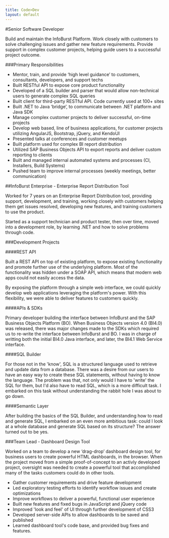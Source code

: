 ```yaml
---
title: Code>Dev
layout: default
---
```


#Senior Software Developer

Build and maintain the InfoBurst Platform. Work closely with customers to solve challenging issues and gather new feature requirements. Provide support in complex customer projects, helping guide users to a successful project outcome.

###Primary Responsibilities

+ Mentor, train, and provide ‘high level guidance’ to customers, consultants, developers, and support techs
+ Built RESTful API to expose core product functionality
+ Developed of a SQL builder and parser that would allow non-technical users to generate complex SQL queries
+ Built client for third-party RESTful API. Code currently used at 100+ sites
+ Built .NET to Java ‘bridge’, to communicate between .NET platform and Java SDK
+ Manage complex customer projects to deliver successful, on-time projects
+ Develop web based, line of business applications, for customer projects utilizing AngularJS, Bootstrap, jQuery, and KendoUI 
+ Presented talks at conferences and customer meetups
+ Built platform used for complex BI report distribution 
+ Utilized SAP Business Objects API to export reports and deliver custom reporting to clients
+ Built and managed internal automated systems and processes (CI, Installers, Build Systems)
+ Pushed team to improve internal processes (weekly meetings, better communication) 

##InfoBurst Enterprise - Enterprise Report Distribution Tool

Worked for 7 years on an Enterprise Report Distribution tool, providing support, development, and training, 
working closely with customers helping them get issues resolved, developing new features, and training customers 
to use the product.

Started as a support technician and product tester, then over time, moved into a development role, 
by learning .NET and how to solve problems through code.

###Development Projects

####REST API

Built a REST API on top of existing platform, to expose existing functionality and promote further use of the underlying platform. Most of the functionality was hidden under a SOAP API, which means that modern web apps could not easily access the data.

By exposing the platform through a simple web interface, we could quickly develop web applications leveraging the platform's power. With this flexibility, we were able to deliver features to customers quickly.

####APIs & SDKs

Primary developer building the interface between InfoBurst and the SAP Business Objects Platform (BO).
When Business Objects version 4.0 (BI4.0) was released, there was major changes made to the SDKs which required us to re-write the interface between InfoBurst and BO. I was in charge of writting both the initial BI4.0 Java interface, and later, the BI4.1 Web Service interface.

####SQL Builder

For those not in the 'know', SQL is a structured language used to retrieve and update data from a database.
There was a desire from our users to have an easy way to create these SQL statements, without having to know the 
language. The problem was that, not only would I have to 'write' the SQL for them, but I'd also have to read SQL,
which is a more difficult task. I embarked on this task without understanding the rabbit hole I was about to 
go down.

####Semantic Layer

After building the basics of the SQL Builder, and understanding how to read and generate SQL, I embarked on an even more ambitious task: could I look at a whole database and generate SQL based on its structure? The answer turned out to be yes.

###Team Lead - Dashboard Design Tool

Worked on a team to develop a new ‘drag-drop’ dashboard design tool, for business users to create powerful HTML dashboards, in the browser. When the project moved from a simple proof-of-concept to an activly developed project, oversight was needed to create a powerful tool that accomplished many of the tasks customers could do in other tools.

+ Gather customer requirements and drive feature development
+ Led exploratory testing efforts to identify workflow issues and create optimizations 
+ Improve workflows to deliver a powerful, functional user experience
+ Built new features and fixed bugs in JavaScript and jQuery code
+ Improved 'look and feel' of UI through further development of CSS3
+ Developed server-side APIs to allow dashboards to be saved and published
+ Learned dashboard tool's code base, and provided bug fixes and features.
